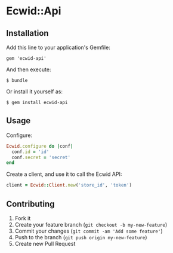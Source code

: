# Ecwid::Api

## Installation

Add this line to your application's Gemfile:

    gem 'ecwid-api'

And then execute:

    $ bundle

Or install it yourself as:

    $ gem install ecwid-api

## Usage

Configure:

```ruby
Ecwid.configure do |conf|
  conf.id = 'id'
  conf.secret = 'secret'
end
```

Create a client, and use it to call the Ecwid API:

```ruby
client = Ecwid::Client.new('store_id', 'token')
```

## Contributing

1. Fork it
2. Create your feature branch (`git checkout -b my-new-feature`)
3. Commit your changes (`git commit -am 'Add some feature'`)
4. Push to the branch (`git push origin my-new-feature`)
5. Create new Pull Request
